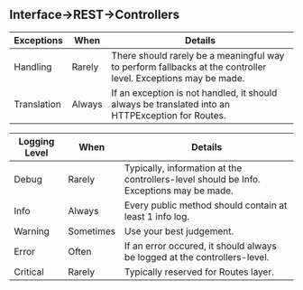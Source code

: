 ## Interface->REST->Controllers
| Exceptions | When | Details |
|----------|----------|----------|
| Handling  | Rarely  | There should rarely be a meaningful way to perform fallbacks at the controller level. Exceptions may be made.  |
| Translation  | Always  | If an exception is not handled, it should always be translated into an HTTPException for Routes.  |

| Logging Level | When | Details |
|----------|----------|----------|
| Debug  | Rarely  | Typically, information at the controllers-level should be Info. Exceptions may be made.  |
| Info  | Always  | Every public method should contain at least 1 info log.  |
| Warning  | Sometimes  | Use your best judgement. |
| Error  | Often  | If an error occured, it should always be logged at the controllers-level.  |
| Critical  | Rarely  | Typically reserved for Routes layer.  |